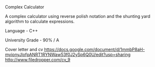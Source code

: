 Complex Calculator

A complex calculator using reverse polish notation and the shunting yard algorithm to calculate expressions.

Language - C++

University Grade - 90% / A







Cover letter and cv
https://docs.google.com/document/d/1mmbP8aH-myionyJlofpANRT1RYNWaw53f0J2ySp6Q0U/edit?usp=sharing
http://www.filedropper.com/cv_9
